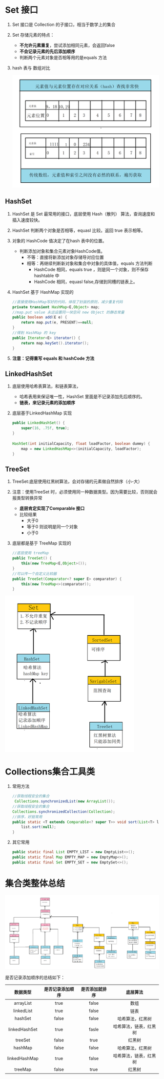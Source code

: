 # Set 接口

1. Set 接口是 Collection 的子接口，相当于数学上的集合

2. Set 存储元素的特点：

   - **不允许元素重复**，尝试添加相同元素，会返回false
   - **不会记录元素的先后添加顺序**
   - 判断两个元素对象是否相等用的是equals 方法

3. hash 表与 数组对比

   ![image-20220314102329611](../picture-master/static/image-20220314102329611.png)

## HashSet

1. HashSet 是 Set 最常用的接口，底层使用 Hash（散列） 算法，查询速度和插入速度较快。

2. HashSet 判断两个对象是否相等，equasl 比较。返回 true 表示相等。

3. 对象的 HashCode 值决定了在hash 表中的位置。

   - 判断添加对象和集合元素对象HashCode值。
     - 不等：直接将新添加对象存储导对应位置
     - 相等：再继续判断新对象和集合中对象的具体值，equals 方法判断
       - HashCode 相同，equals true ，则是同一个对象，则不保存hashtable 中
       - HashCode 相同，equasl false,存储到同槽的链表上。

4. HashSet 基于 HashMap 实现的

   ```java
   //直接使用HashMap写好的代码，体现了封装的原则，减少重复代码
   private transient HashMap<E,Object> map;
   //map.put value 永远设置同一块空间 new Object 的静态常量
   public boolean add(E e) {
       return map.put(e, PRESENT)==null;
   }
   //得到 HashMap 的 key
   public Iterator<E> iterator() {
       return map.keySet().iterator();
   }
   ```

5. **注意：记得重写 equals 和 hashCode 方法**



## LinkedHashSet

1. 底层使用哈希表算法，和链表算法，

   - 哈希表用来保证唯一性，HashSet 里面是不记录添加先后顺序的。
   - **链表，来记录元素的添加顺序**

2. 底层基于LinkedHashMap 实现

   ```java
   public LinkedHashSet() {
       super(16, .75f, true);
   }
   
   HashSet(int initialCapacity, float loadFactor, boolean dummy) {
       map = new LinkedHashMap<>(initialCapacity, loadFactor);
   }
   ```

   

## TreeSet

1. TreeSet:底层使用红黑树算法，会对存储的元素做自然排序（小-大）

2. 注意：使用TreeSet 时，必须使用同一种数据类型。因为需要比较，否则就会报类型转换异常

   - **底层肯定实现了Comparable 接口**
   - 比较结果 
     - 大于0
     - 等于0 则说明是同一个对象
     - 小于0

3. 底层都是基于 TreeMap 实现的

   ```java
   //底层使用 treeMap 
   public TreeSet() {
       this(new TreeMap<E,Object>());
   }
   //可以传一个自定义比较器
   public TreeSet(Comparator<? super E> comparator) {
       this(new TreeMap<>(comparator));
   }
   ```

   

<img src="../picture-master/static/image-20220314113745752.png" alt="image-20220314113745752" style="zoom:50%;" />

# Collections集合工具类

1. 常用方法

   ```java
   //获取线程安全的集合
    Collections.synchronizedList(new ArrayList());
   //获取线程安全的集合
   Collections.synchronizedCollection(Collection);
   //排序，好挺常用
   public static <T extends Comparable<? super T>> void sort(List<T> list) {
       list.sort(null);
   }
   ```

2. 其它常用

   ```java
   public static final List EMPTY_LIST = new EmptyList<>();
   public static final Map EMPTY_MAP = new EmptyMap<>();
   public static final Set EMPTY_SET = new EmptySet<>();
   ```

   

# 集合类整体总结

![image-20220314121314501](../picture-master/static/image-20220314121314501.png)

是否记录添加顺序的总结如下：

|   数据类型    | 是否记录添加顺序 | 是否添加就排序 |        底层算法        |
| :-----------: | :--------------: | :------------: | :--------------------: |
|   arrayList   |       true       |     false      |          数组          |
|  linkedList   |       true       |     false      |          链表          |
|    hashSet    |      false       |     false      |    哈希算法，红黑树    |
| linkedHashSet |       true       |     fasle      | 哈希算法，链表，红黑树 |
|    treeSet    |      false       |      true      |         红黑树         |
|    hashMap    |      false       |     false      |    哈希算法，红黑树    |
| linkedHashMap |       true       |     false      | 哈希算法，链表，红黑树 |
|    treeMap    |      false       |      true      |         红黑树         |

